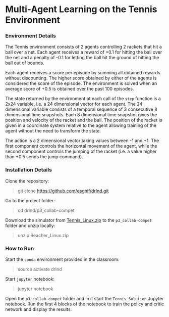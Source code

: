 # Multi-Agent Learning on the Tennis Environment

### Environment Details

The Tennis environment consists of 2 agents controlling 2 rackets that hit a ball
over a net. Each agent receives a reward of +0.1 for hitting the ball over the
net and a penalty of -0.1 for letting the ball hit the ground of hitting the ball out of bounds.

Each agent receives a score per episode by summing all obtained rewards without discounting.
The higher score obtained by either of the agents is considered the score of the episode. 
The environment is solved when an average score of +0.5 is obtained over the
past 100 episodes. 

The state returned by the environment at each call of the `step` function is a 2x24 variable, 
i.e. a 24 dimensional vector for each agent. The 24 dimensional variable consists of a temporal sequence
of 3 consecutive 8 dimensional time snapshots. Each 8 dimensional time snapshot
gives the position and velocity of the racket and the ball.
The position of the racket is given in a coordinate system relative to the agent allowing training of
the agent without the need to transform the state.

The action is a 2 dimensional vector taking values between -1 and +1. The first component
controls the horizontal movement of the agent, while the second component controls the jumping 
of the racket (i.e. a value higher than +0.5 sends the jump command).


### Installation Details

Clone the repository:

> git clone https://github.com/esghif/drlnd.git

Go to the project folder:

> cd drlnd/p3_collab-compet

Download the simulator from [Tennis_Linux.zip](https://s3-us-west-1.amazonaws.com/udacity-drlnd/P3/Tennis/Tennis_Linux.zip) 
to the `p3_collab-compet` folder and unzip locally:

> unzip Reacher_Linux.zip


### How to Run

Start the `conda` environment provided in the classroom:

> source activate drlnd

Start `jupyter` notebook:

> jupyter notebook

Open the `p3_collab-compet` folder and in it start the `Tennis_Solution`
Jupyter notebook. Run the first 4 blocks of the notebook to train the policy and 
critic network and display the results. 




